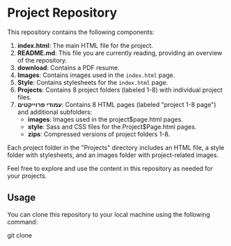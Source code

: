 # Project Repository

This repository contains the following components:

1. **index.html**: The main HTML file for the project.
2. **README.md**: This file you are currently reading, providing an overview of the repository.
3. **download**: Contains a PDF resume.
4. **Images**: Contains images used in the `index.html` page.
5. **Style**: Contains stylesheets for the `index.html` page.
6. **Projects**: Contains 8 project folders (labeled 1-8) with individual project files.
7. **עמודי פרוייקטים**: Contains 8 HTML pages (labeled "project 1-8 page") and additional subfolders:
   - **images**: Images used in the project$page.html pages.
   - **style**: Sass and CSS files for the Project$Page.html pages.
   - **zips**: Compressed versions of project folders 1-8.

Each project folder in the "Projects" directory includes an HTML file, a style folder with stylesheets, and an images folder with project-related images.

Feel free to explore and use the content in this repository as needed for your projects.

## Usage

You can clone this repository to your local machine using the following command:

git clone <repository-url>